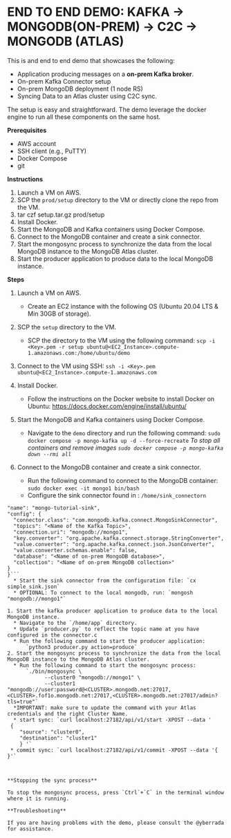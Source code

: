 # END TO END DEMO: KAFKA -> MONGODB(ON-PREM) -> C2C -> MONGODB (ATLAS)

This is and end to end demo that showcases the following:
- Application producing messages on a **on-prem Kafka broker**. 
- On-prem Kafka Connector setup
- On-prem MongoDB deployment (1 node RS)
- Syncing Data to an Atlas cluster using C2C sync.

The setup is easy and straightforward. The demo leverage the docker engine to run all these components on the same host. 

**Prerequisites**
* AWS account
* SSH client (e.g., PuTTY)
* Docker Compose
* git

**Instructions**
1. Launch a VM on AWS.
2. SCP the `prod/setup` directory to the VM or directly clone the repo from the VM.
3. tar czf setup.tar.gz prod/setup 
4. Install Docker.
5. Start the MongoDB and Kafka containers using Docker Compose.
6. Connect to the MongoDB container and create a sink connector.
7. Start the mongosync process to synchronize the data from the local MongoDB instance to the MongoDB Atlas cluster.
8. Start the producer application to produce data to the local MongoDB instance.

**Steps**

1. Launch a VM on AWS.
    * Create an EC2 instance with the following OS (Ubuntu 20.04 LTS & Min 30GB of storage).  

2. SCP the `setup` directory to the VM.
    * SCP the directory to the VM using the following command:
        `scp -i <Key>.pem -r setup ubuntu@<EC2_Instance>.compute-1.amazonaws.com:/home/ubuntu/demo`

3. Connect to the VM using SSH: `ssh -i <Key>.pem ubuntu@<EC2_Instance>.compute-1.amazonaws.com`
4. Install Docker.
    * Follow the instructions on the Docker website to install Docker on Ubuntu: https://docs.docker.com/engine/install/ubuntu/
5. Start the MongoDB and Kafka containers using Docker Compose.
    * Navigate to the `demo` directory and run the following command:
        `sudo docker compose -p mongo-kafka up -d --force-recreate`
        *To stop all containers and remove images `sudo docker compose -p mongo-kafka down --rmi all`*
6. Connect to the MongoDB container and create a sink connector.
   * Run the following command to connect to the MongoDB container:
        `sudo docker exec -it mongo1 bin/bash`
    * Configure the sink connector found in : `/home/sink_connectorn`
  
  ```{
  "name": "mongo-tutorial-sink",
  "config": {
    "connector.class": "com.mongodb.kafka.connect.MongoSinkConnector",
    "topics": "<Name of the Kafka Topic>",
    "connection.uri": "mongodb://mongo1",
    "key.converter": "org.apache.kafka.connect.storage.StringConverter",
    "value.converter": "org.apache.kafka.connect.json.JsonConverter",
    "value.converter.schemas.enable": false,
    "database": "<Name of on-prem MongoDB database>",
    "collection": "<Name of on-prem MongoDB collection>"
  }
}```    
    * Start the sink connector from the configuration file: `cx simple_sink.json`
    * OPTIONAL: To connect to the local mongodb, run: `mongosh "mongodb://mongo1"`

1. Start the kafka producer application to produce data to the local MongoDB instance.
    * Navigate to the `/home/app` directory.
    * Update `producer.py` to reflect the topic name at you have configured in the connector.c
    * Run the following command to start the producer application:
        `python3 producer.py action=produce`
2. Start the mongosync process to synchronize the data from the local MongoDB instance to the MongoDB Atlas cluster.
    * Run the following command to start the mongosync process:
        `./bin/mongosync \
              --cluster0 "mongodb://mongo1" \
              --cluster1 "mongodb://user:password@<CLUSTER>.mongodb.net:27017,<CLUSTER>.fof1o.mongodb.net:27017,<CLUSTER>.mongodb.net:27017/admin?tls=true"`
    *IMPORTANT: make sure to update the command with your Atlas credentials and the right Cluster Name.
    * start sync: `curl localhost:27182/api/v1/start -XPOST --data '
   {
      "source": "cluster0",
      "destination": "cluster1"
      } '`
   * commit sync: `curl localhost:27182/api/v1/commit -XPOST --data '{ }'`



**Stopping the sync process**

To stop the mongosync process, press `Ctrl`+`C` in the terminal window where it is running.

**Troubleshooting**

If you are having problems with the demo, please consult the @yberrada for assistance.
